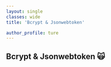 ```yaml
---
layout: single
classes: wide
title: 'Bcrypt & Jsonwebtoken'

author_profile: ture
---
```


## Bcrypt & Jsonwebtoken 🙀
